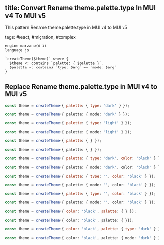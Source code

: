 ## title: Convert Rename theme.palette.type In MUI v4 To MUI v5

This pattern Rename theme.palette.type in MUI v4 to MUI v5

tags: #react, #migration, #complex

```grit
engine marzano(0.1)
language js

`createTheme($theme)` where {
  $theme <: contains `palette: { $palette }`,
  $palette <: contains `type: $arg` => `mode: $arg`
}
```

## Replace Rename theme.palette.type in MUI v4 to MUI v5

```js
const theme = createTheme({ palette: { type: 'dark' } });
```

```ts
const theme = createTheme({ palette: { mode: 'dark' } });
```


```js
const theme = createTheme({ palette: { type: 'light' } });
```

```ts
const theme = createTheme({ palette: { mode: 'light' } });
```


```js
const theme = createTheme({ palette: { } });
```

```ts
const theme = createTheme({ palette: { } });
```


```js
const theme = createTheme({ palette: { type: 'dark', color: 'black' } });
```

```ts
const theme = createTheme({ palette: { mode: 'dark', color: 'black' } });
```

```js
const theme = createTheme({ palette: { type: '', color: 'black' } });
```

```ts
const theme = createTheme({ palette: { mode: '', color: 'black' } });
```

```js
const theme = createTheme({ palette: { type: '', color: 'black' } });
```

```ts
const theme = createTheme({ palette: { mode: '', color: 'black' } });
```

```js
const theme = createTheme({ color: 'black', palette: { } });
```

```ts
const theme = createTheme({ color: 'black', palette: { }});
```

```js
const theme = createTheme({ color: 'black', palette: { type: 'dark' } });
```

```ts
const theme = createTheme({ color: 'black', palette: { mode: 'dark' } });
```
